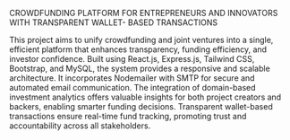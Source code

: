 CROWDFUNDING PLATFORM FOR ENTREPRENEURS AND INNOVATORS WITH TRANSPARENT WALLET- BASED TRANSACTIONS

This project aims to unify crowdfunding and joint ventures into a single, efficient platform that enhances transparency, funding efficiency, and investor confidence. Built using React.js, Express.js, Tailwind CSS, Bootstrap, and MySQL, the system provides a responsive and scalable architecture. It incorporates Nodemailer with SMTP for secure and automated email communication. The integration of domain-based investment analytics offers valuable insights for both project creators and backers, enabling smarter funding decisions. Transparent wallet-based transactions ensure real-time fund tracking, promoting trust and accountability across all stakeholders.
